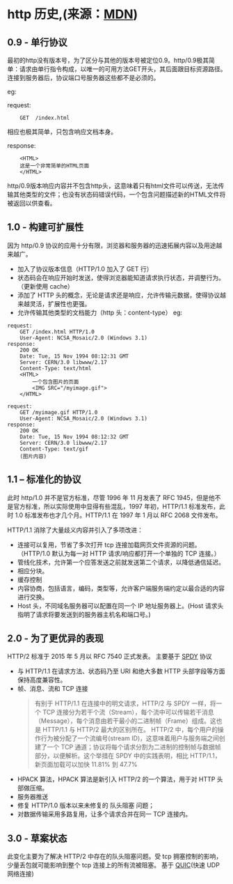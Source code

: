# http 历史,(来源：[MDN](https://developer.mozilla.org/zh-CN/docs/Web/HTTP/Basics_of_HTTP/Evolution_of_HTTP))

## 0.9 - 单行协议

最初的http没有版本号，为了区分与其他的版本号被定位0.9。http/0.9极其简单：请求由单行指令构成，以唯一的可用方法GET开头，其后面跟目标资源路径。连接到服务器后，协议端口号服务器这些都不是必须的。

eg:

request:

```
    GET  /index.html
```

相应也极其简单，只包含响应文档本身。

response:

```
    <HTML>
    这是一个非常简单的HTML页面
    </HTML>
```

http/0.9版本响应内容并不包含http头，这意味着只有html文件可以传送，无法传输其他类型的文件；也没有状态码错误代码，一个包含问题描述新的HTML文件将被返回以供查看。

## 1.0 - 构建可扩展性

因为 http/0.9 协议的应用十分有限，浏览器和服务器的迅速拓展内容以及用途越来越广。

-   加入了协议版本信息（HTTP/1.0 加入了 GET 行）
-   状态码会在响应开始时发送，使得浏览器能知道请求执行状态，并调整行为。（更新使用 cache）
-   添加了 HTTP 头的概念，无论是请求还是响应，允许传输元数据，使得协议越来越灵活，扩展性也更强。
-   允许传输其他类型的文档能力（http 头：content-type）
    eg:

```
request:
    GET /index.html HTTP/1.0
    User-Agent: NCSA_Mosaic/2.0 (Windows 3.1)
response:
    200 OK
    Date: Tue, 15 Nov 1994 08:12:31 GMT
    Server: CERN/3.0 libwww/2.17
    Content-Type: text/html
    <HTML>
        一个包含图片的页面
        <IMG SRC="/myimage.gif">
    </HTML>
```

```
request:
    GET /myimage.gif HTTP/1.0
    User-Agent: NCSA_Mosaic/2.0 (Windows 3.1)
response:
    200 OK
    Date: Tue, 15 Nov 1994 08:12:32 GMT
    Server: CERN/3.0 libwww/2.17
    Content-Type: text/gif
    (图片内容)
```

## 1.1 – 标准化的协议

此时 http/1.0 并不是官方标准，尽管 1996 年 11 月发表了 RFC 1945，但是他不是官方标准，所以实际使用中显得有些混乱，1997 年初，HTTP/1.1 标准发布，此时 1.0 标准发布也才几个月。HTTP/1.1 在 1997 年 1 月以 RFC 2068 文件发布。

HTTP/1.1 消除了大量歧义内容并引入了多项改进：

-   连接可以复用，节省了多次打开 tcp 连接加载网页文件资源的问题。（HTTP/1.0 默认为每一对 HTTP 请求/响应都打开一个单独的 TCP 连接。）
-   管线化技术，允许第一个应答发送之前就发送第二个请求，以降低通信延迟。
-   相应分块。
-   缓存控制
-   内容协商，包括语言，编码，类型等，允许客户端服务端约定以最合适的内容进行交换。
-   Host 头，不同域名服务器可以配置在同一个 IP 地址服务器上。(Host 请求头指明了请求将要发送到的服务器主机名和端口号。)

## 2.0 - 为了更优异的表现

HTTP/2 标准于 2015 年 5 月以 RFC 7540 正式发表。 主要基于 [SPDY](https://zh.wikipedia.org/wiki/SPDY) 协议

-   与 HTTP/1.1 在请求方法、状态码乃至 URI 和绝大多数 HTTP 头部字段等方面保持高度兼容性。
-   帧、消息、流和 TCP 连接
    > 有别于 HTTP/1.1 在连接中的明文请求，HTTP/2 与 SPDY 一样，将一个 TCP 连接分为若干个流（Stream），每个流中可以传输若干消息（Message），每个消息由若干最小的二进制帧（Frame）组成。这也是 HTTP/1.1 与 HTTP/2 最大的区别所在。 HTTP/2 中，每个用户的操作行为被分配了一个流编号(stream ID)，这意味着用户与服务端之间创建了一个 TCP 通道；协议将每个请求分割为二进制的控制帧与数据帧部分，以便解析。这个举措在 SPDY 中的实践表明，相比 HTTP/1.1，新页面加载可以加快 11.81% 到 47.7%
-   HPACK 算法，HPACK 算法是新引入 HTTP/2 的一个算法，用于对 HTTP 头部做压缩。
-   服务器推送
-   修复 HTTP/1.0 版本以来未修复的 队头阻塞 问题；
-   对数据传输采用多路复用，让多个请求合并在同一 TCP 连接内。

## 3.0 - 草案状态

此变化主要为了解决 HTTP/2 中存在的队头阻塞问题。受 tcp 拥塞控制的影响，少量丢包就可能影响到整个 tcp 连接上的所有流被阻塞。
基于 [QUIC](https://zh.wikipedia.org/wiki/QUIC)(快速 UDP 网络连接)
